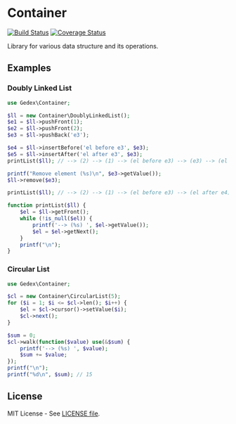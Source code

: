 Container
=========

[![Build Status](https://travis-ci.org/gedex/container.png?branch=master)](https://travis-ci.org/gedex/container)
[![Coverage Status](https://coveralls.io/repos/gedex/container/badge.png?branch=master)](https://coveralls.io/r/gedex/container?branch=master)

Library for various data structure and its operations.

## Examples

### Doubly Linked List

~~~php
use Gedex\Container;

$ll = new Container\DoublyLinkedList();
$e1 = $ll->pushFront(1);
$e2 = $ll->pushFront(2);
$e3 = $ll->pushBack('e3');

$e4 = $ll->insertBefore('el before e3', $e3);
$e5 = $ll->insertAfter('el after e3', $e3);
printList($ll); // --> (2) --> (1) --> (el before e3) --> (e3) --> (el after e4)

printf("Remove element (%s)\n", $e3->getValue());
$ll->remove($e3);

printList($ll); // --> (2) --> (1) --> (el before e3) --> (el after e4)

function printList($ll) {
    $el = $ll->getFront();
    while (!is_null($el)) {
        printf('--> (%s) ', $el->getValue());
        $el = $el->getNext();
    }
    printf("\n");
}
~~~

### Circular List

~~~php
use Gedex\Container;

$cl = new Container\CircularList(5);
for ($i = 1; $i <= $cl->len(); $i++) {
    $el = $cl->cursor()->setValue($i);
    $cl->next();
}

$sum = 0;
$cl->walk(function($value) use(&$sum) {
    printf('--> (%s) ', $value);
    $sum += $value;
});
printf("\n");
printf("%d\n", $sum); // 15
~~~

## License

MIT License - See [LICENSE file](LICENSE).
